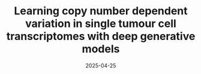 ---
authors: Alina Selega, Hassaan Maan, Chengxin Yu, Tiak Ju Tan, Kieran R Campbell
date: '2025-04-25'
journal: bioRxiv
paper_url: https://www.biorxiv.org/content/10.1101/2025.04.21.649842v1
title: "Learning copy number dependent variation in single tumour cell transcriptomes with deep generative models"
---